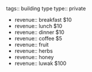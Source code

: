 tags:: building type
type:: private

- revenue:: breakfast $10
- revenue:: lunch $10
- revenue:: dinner $10
- revenue:: coffee $5
- revenue:: fruit
- revenue:: herbs
- revenue:: honey
- revenue:: luwak $100